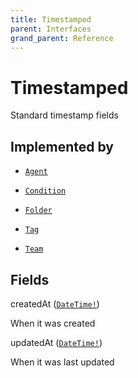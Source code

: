 ```yaml
---
title: Timestamped
parent: Interfaces
grand_parent: Reference
---
```


# Timestamped

Standard timestamp fields

## Implemented by

- <code><a href="/docs/reference/object/agent">Agent</a></code></li>

- <code><a href="/docs/reference/object/condition">Condition</a></code></li>

- <code><a href="/docs/reference/object/folder">Folder</a></code></li>

- <code><a href="/docs/reference/object/tag">Tag</a></code></li>

- <code><a href="/docs/reference/object/team">Team</a></code></li>

## Fields

<div class="field-entry ">
  <span id="created_at" class="field-name anchored">createdAt (<code><a href="/docs/reference/scalar/date_time">DateTime!</a></code>)</span>

  <div class="description-wrapper">
   <p>When it was created</p>

  </div>
</div>

<div class="field-entry ">
  <span id="updated_at" class="field-name anchored">updatedAt (<code><a href="/docs/reference/scalar/date_time">DateTime!</a></code>)</span>

  <div class="description-wrapper">
   <p>When it was last updated</p>

  </div>
</div>

